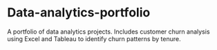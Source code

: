# Data-analytics-portfolio
 A portfolio of data analytics projects. Includes customer churn analysis using Excel and Tableau to identify churn patterns by tenure.

